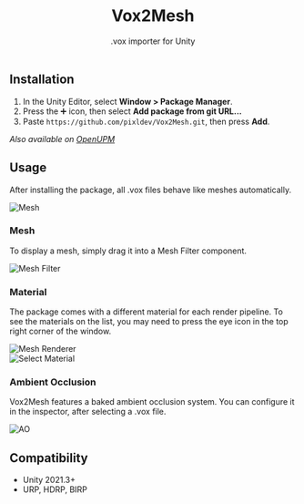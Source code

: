 <div align="center">
<h1>Vox2Mesh</h1>
<span>.vox importer for Unity</span>
</div>
<br/>

## Installation
1. In the Unity Editor, select **Window > Package Manager**.
2. Press the ➕ icon, then select **Add package from git URL...**
3. Paste `https://github.com/pixldev/Vox2Mesh.git`, then press **Add**.
  
*Also available on [OpenUPM](https://openupm.com/packages/com.pixl.vox2mesh/)*

## Usage
After installing the package, all .vox files behave like meshes automatically.
  
![Mesh](https://user-images.githubusercontent.com/36799862/217020499-76210e18-afb4-44fc-aaca-bd7b4046e6e5.png)  


### Mesh
To display a mesh, simply drag it into a Mesh Filter component.
  
![Mesh Filter](https://user-images.githubusercontent.com/36799862/217020520-51ad4a07-833f-444b-95c1-20709f92b9c2.png)

### Material
The package comes with a different material for each render pipeline.
To see the materials on the list, you may need to press the eye icon in the top right corner of the window.
  
![Mesh Renderer](https://user-images.githubusercontent.com/36799862/217020539-f4f17628-f26f-4b94-8600-6bbdadb5b2be.png)  
![Select Material](https://user-images.githubusercontent.com/36799862/217020549-44cff390-4749-4424-bafc-25fbfcc76a5d.png)
### Ambient Occlusion
Vox2Mesh features a baked ambient occlusion system. You can configure it in the inspector, after selecting a .vox file.
  
![AO](https://user-images.githubusercontent.com/36799862/217020558-5a0b5083-101a-4f16-ba85-2c5d02a7ff7d.png)

## Compatibility
- Unity 2021.3+
- URP, HDRP, BIRP
